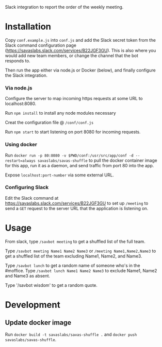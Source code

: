 Slack integration to report the order of the weekly meeting.

# Installation

Copy `conf.example.js` into `conf.js` and add the Slack secret token from the Slack command configuration page (https://savaslabs.slack.com/services/B22JGF3GU). This is also where you would add new team members, or change the channel that the bot responds to.

Then run the app either via node.js or Docker (below), and finally configure the Slack integration.

### Via node.js

Configure the server to map incoming https requests at some URL to localhost:8080.

Run `npm install` to install any node modules necessary

Creat the configuration file @ `/conf/conf.js`

Run `npm start` to start listening on port 8080 for incoming requests.

### Using docker

Run `docker run -p 80:8080 -v $PWD/conf:/usr/src/app/conf -d --restart=always savaslabs/savas-shuffle` to pull the docker container image for this app, run it as a daemon, and send traffic from port 80 into the app.

Expose `localhost:port-number` via some external URL.

### Configuring Slack

Edit the Slack command at https://savaslabs.slack.com/services/B22JGF3GU to set up `/meeting` to send a `GET` request to the server URL that the application is listening on.

# Usage

From slack, type `/savbot meeting` to get a shuffled list of the full team.

Type `/savbot meeting Name1 Name2 Name3` or `/meeting Name1,Name2,Name3` to get a shuffled list of the team excluding Name1, Name2, and Name3.

Type `/savbot lunch` to get a random name of someone who's in the #moffice.
Type `/savbot lunch Name1 Name2 Name3` to exclude Name1, Name2 and Name3 as absent.

Type '/savbot wisdom' to get a random quote.

# Development

## Update docker image

Run `docker build -t savaslabs/savas-shuffle .` and `docker push savaslabs/savas-shuffle`.
